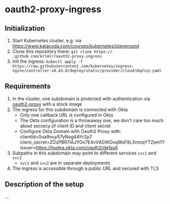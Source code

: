 # oauth2-proxy-ingress

## Initialization

1. Start Kubernetes cluster, e.g. via <https://www.katacoda.com/courses/kubernetes/playground>
1. Clone this repository there: `git clone https:// :github.com/krlmlr/oauth2-proxy-ingress`
1. Init the ingress: `kubectl apply -f https://raw.githubusercontent.com/kubernetes/ingress-nginx/controller-v0.43.0/deploy/static/provider/cloud/deploy.yaml`

## Requirements

1. In the cluster, one subdomain is protected with authentication via [oauth2-proxy](https://github.com/oauth2-proxy/oauth2-proxy) with a stock image
1. The ingress for this subdomain is connected with Okta
    - Only one callback URL is configured in Okta
    - The Okta configuration is a throwaway one, we don't care too much about secrecy of client ID and client secret
    - Configure Okta Domain with Oauth2 Proxy with:
	    clientId=0oa9ouy57yNog4AYr2p7
	    client_secret=ZOzPBR7iAJYOx7E4vV4GWOvqMsF8LXnmqYTZem1Y
        issuer=https://hudea.okta.com/oauth2/default 
1. Subpaths in this subdomain may point to different services `svc1` and `svc2`
    - `svc1` and `svc2` are in separate deployments
1. The ingress is accessible through a public URL and secured with TLS

## Description of the setup

...


